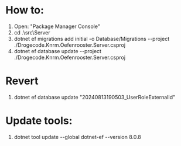 # How to:

1. Open: "Package Manager Console"
2. cd .\src\Server
3. dotnet ef migrations add initial -o Database/Migrations --project ./Drogecode.Knrm.Oefenrooster.Server.csproj
4. dotnet ef database update --project ./Drogecode.Knrm.Oefenrooster.Server.csproj

# Revert

1. dotnet ef database update "20240813190503_UserRoleExternalId"

# Update tools:

1. dotnet tool update --global dotnet-ef --version 8.0.8